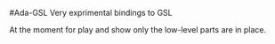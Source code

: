 #Ada-GSL
Very exprimental bindings to GSL

At the moment for play and show only the low-level parts are in place.





